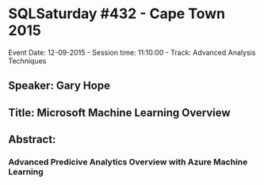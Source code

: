 # SQLSaturday #432 - Cape Town 2015
Event Date: 12-09-2015 - Session time: 11:10:00 - Track: Advanced Analysis Techniques
## Speaker: Gary Hope
## Title: Microsoft Machine Learning Overview
## Abstract:
### Advanced Predicive Analytics Overview with Azure Machine Learning
